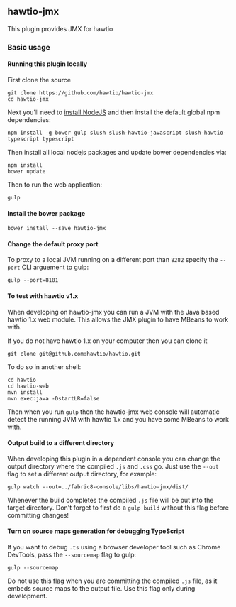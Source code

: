 ## hawtio-jmx

This plugin provides JMX for hawtio

### Basic usage

#### Running this plugin locally

First clone the source

    git clone https://github.com/hawtio/hawtio-jmx
    cd hawtio-jmx

Next you'll need to [install NodeJS](http://nodejs.org/download/) and then install the default global npm dependencies:

    npm install -g bower gulp slush slush-hawtio-javascript slush-hawtio-typescript typescript

Then install all local nodejs packages and update bower dependencies via:

    npm install
    bower update

Then to run the web application:

    gulp

#### Install the bower package

    bower install --save hawtio-jmx

#### Change the default proxy port

To proxy to a local JVM running on a different port than `8282` specify the `--port` CLI arguement to gulp:

    gulp --port=8181

#### To test with hawtio v1.x

When developing on hawtio-jmx you can run a JVM with the Java based hawtio 1.x web module. This allows the JMX plugin to have MBeans to work with.

If you do not have hawtio 1.x on your computer then you can clone it

    git clone git@github.com:hawtio/hawtio.git

To do so in another shell:

    cd hawtio
    cd hawtio-web
    mvn install
    mvn exec:java -DstartLR=false

Then when you run `gulp` then the hawtio-jmx web console will automatic detect the running JVM with hawtio 1.x and you have some MBeans to work with.

#### Output build to a different directory

When developing this plugin in a dependent console you can change the output directory where the compiled `.js` and `.css` go.  Just use the `--out` flag to set a different output directory, for example:

    gulp watch --out=../fabric8-console/libs/hawtio-jmx/dist/

Whenever the build completes the compiled `.js` file will be put into the target directory.  Don't forget to first do a `gulp build` without this flag before committing changes!

#### Turn on source maps generation for debugging TypeScript

If you want to debug `.ts` using a browser developer tool such as Chrome DevTools, pass the `--sourcemap` flag to gulp:

    gulp --sourcemap

Do not use this flag when you are committing the compiled `.js` file, as it embeds source maps to the output file. Use this flag only during development.

